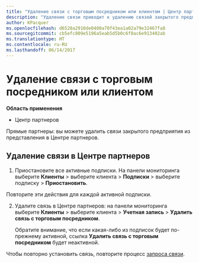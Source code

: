 ```yaml
---
title: "Удаление связи с торговым посредником или клиентом | Центр партнеров"
description: "Удаление связи приводит к удалению связей закрытого предприятия из представления в Центре партнеров."
author: KPacquer
ms.openlocfilehash: d6528a2910de0400a70f43ea1a02a79e32467fa8
ms.sourcegitcommit: cb5efc809e5196a5eab5d5b0c6f0ac6e913402ab
ms.translationtype: HT
ms.contentlocale: ru-RU
ms.lasthandoff: 06/14/2017
---
```

# <a name="remove-a-relationship-with-a-reseller-or-a-customer"></a>Удаление связи с торговым посредником или клиентом

**Область применения**

-   Центр партнеров

Прямые партнеры: вы можете удалить связи закрытого предприятия из представления в Центре партнеров.

## <a name="remove-a-relationship-in-partner-center"></a>Удаление связи в Центре партнеров

1.  Приостановите все активные подписки. На панели мониторинга выберите **Клиенты** > выберите клиента > **Подписки** > выберите подписку > **Приостановить**. 

   Повторите эти действия для каждой активной подписки.

2.  Удалите связь в Центре партнеров: на панели мониторинга выберите **Клиенты** > выберите клиента > **Учетная запись** > **Удалить связь с торговым посредником**.

    Обратите внимание, что если какая-либо из подписок будет по-прежнему активной, ссылка **Удалить связь с торговым посредником** будет неактивной. 

Чтобы повторно установить связь, повторите процесс [запроса связи](request-a-relationship-with-a-customer.md).
